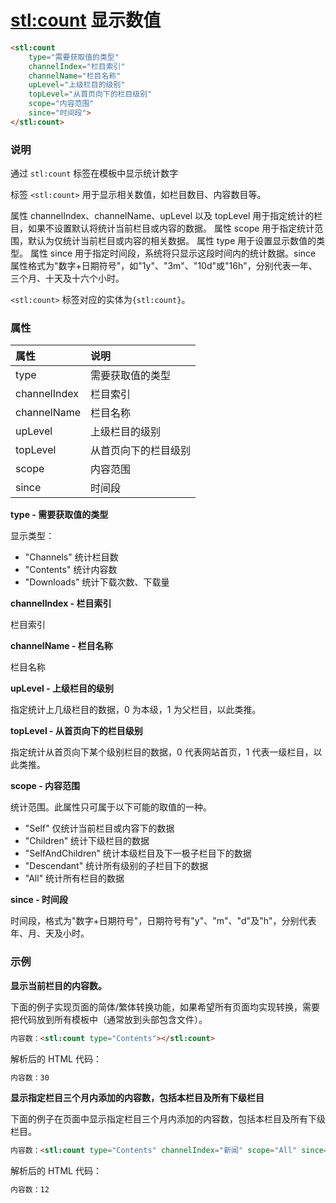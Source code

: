 # <stl:count> 显示数值

```html
<stl:count
    type="需要获取值的类型"
    channelIndex="栏目索引"
    channelName="栏目名称"
    upLevel="上级栏目的级别"
    topLevel="从首页向下的栏目级别"
    scope="内容范围"
    since="时间段">
</stl:count>
```

### 说明

通过 `stl:count` 标签在模板中显示统计数字

标签 `<stl:count>` 用于显示相关数值，如栏目数目、内容数目等。

属性 channelIndex、channelName、upLevel 以及 topLevel 用于指定统计的栏目，如果不设置默认将统计当前栏目或内容的数据。 属性 scope 用于指定统计范围，默认为仅统计当前栏目或内容的相关数据。 属性 type 用于设置显示数值的类型。 属性 since 用于指定时间段，系统将只显示这段时间内的统计数据。since 属性格式为"数字+日期符号"，如"1y"、"3m"、"10d"或"16h"，分别代表一年、三个月、十天及十六个小时。

`<stl:count>` 标签对应的实体为`{stl:count}`。

### 属性

| 属性 | 说明 |
|:-----|:-----|
| type	| 需要获取值的类型 |
| channelIndex	| 栏目索引 |
| channelName	| 栏目名称 |
| upLevel	| 上级栏目的级别 |
| topLevel	| 从首页向下的栏目级别 |
| scope	| 内容范围 |
| since	| 时间段 |

**type - 需要获取值的类型**

显示类型：

* "Channels" 统计栏目数
* "Contents" 统计内容数
* "Downloads" 统计下载次数、下载量

**channelIndex - 栏目索引**

栏目索引

**channelName - 栏目名称**

栏目名称

**upLevel - 上级栏目的级别**

指定统计上几级栏目的数据，0 为本级，1 为父栏目，以此类推。

**topLevel - 从首页向下的栏目级别**

指定统计从首页向下某个级别栏目的数据，0 代表网站首页，1 代表一级栏目，以此类推。

**scope - 内容范围**

统计范围。此属性只可属于以下可能的取值的一种。

* "Self" 仅统计当前栏目或内容下的数据
* "Children" 统计下级栏目的数据
* "SelfAndChildren" 统计本级栏目及下一极子栏目下的数据
* "Descendant" 统计所有级别的子栏目下的数据
* "All" 统计所有栏目的数据

**since - 时间段**

时间段，格式为"数字+日期符号"，日期符号有"y"、"m"、"d"及"h"，分别代表年、月、天及小时。

### 示例

**显示当前栏目的内容数。**

下面的例子实现页面的简体/繁体转换功能，如果希望所有页面均实现转换，需要把代码放到所有模板中（通常放到头部包含文件）。

```html
内容数：<stl:count type="Contents"></stl:count>
```

解析后的 HTML 代码：

```html
内容数：30
```

**显示指定栏目三个月内添加的内容数，包括本栏目及所有下级栏目**

下面的例子在页面中显示指定栏目三个月内添加的内容数，包括本栏目及所有下级栏目。

```html
内容数：<stl:count type="Contents" channelIndex="新闻" scope="All" since="3m"></stl:count>
```

解析后的 HTML 代码：

```html
内容数：12
```
